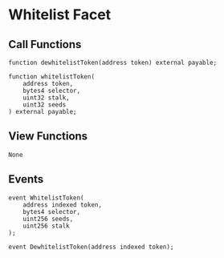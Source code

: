 # Whitelist Facet

## Call Functions

```solidity
function dewhitelistToken(address token) external payable;

function whitelistToken(
    address token,
    bytes4 selector,
    uint32 stalk,
    uint32 seeds
) external payable;
```

## View Functions

```solidity
None
```

## Events

```solidity
event WhitelistToken(
    address indexed token,
    bytes4 selector,
    uint256 seeds,
    uint256 stalk
);

event DewhitelistToken(address indexed token);
```
